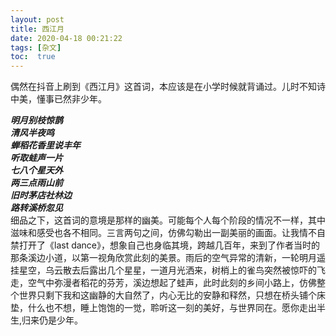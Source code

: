 ```yaml
---
layout: post
title: 西江月
date: 2020-04-18 00:21:22
tags: [杂文]
toc:  true
---
```


偶然在抖音上刷到《西江月》这首词，本应该是在小学时候就背诵过。儿时不知诗中美，懂事已然非少年。
  
***明月别枝惊鹊  
清风半夜鸣  
蝉稻花香里说丰年  
听取蛙声一片  
七八个星天外  
两三点雨山前  
旧时茅店社林边  
路转溪桥忽见***  
细品之下，这首词的意境是那样的幽美。可能每个人每个阶段的情况不一样，其中滋味和感受也各不相同。三言两句之间，仿佛勾勒出一副美丽的画面。让我情不自禁打开了《last dance》，想象自己也身临其境，跨越几百年，来到了作者当时的那条溪边小道，以第一视角欣赏此刻的美景。雨后的空气异常的清新，一轮明月遥挂星空，乌云散去后露出几个星星，一道月光洒来，树梢上的雀鸟突然被惊吓的飞走，空气中弥漫者稻花的芬芳，溪边想起了蛙声，此时此刻的乡间小路上，仿佛整个世界只剩下我和这幽静的大自然了，内心无比的安静和释然，只想在桥头铺个床垫，什么也不想，睡上饱饱的一觉，聆听这一刻的美好，与世界同在。愿你走出半生,归来仍是少年。
